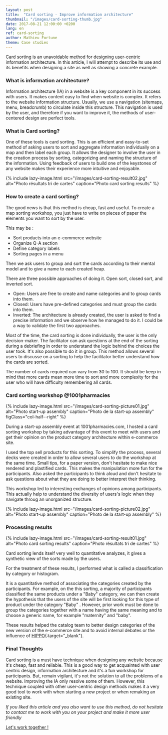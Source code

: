 ```yaml
---
layout: post
title:  "Card sorting - Improve information architecture"
thumbnail: "/images/card-sorting-thumb.jpg"
date: 2017-08-21 12:00:00 +0200
lang: en
ref: card-sorting
author: Mathieu Fortune
theme: Case studies
---
```


Card sorting is an unavoidable method for designing user-centric information architecture. In this article, I will attempt to describe its use and its benefits when designing a site as well as showing a concrete example.


### What is information architecture?

Information architecture (IA) in a website is a key component in its success with users. It makes content easy to find when website is complex.
It refers to the website information structure.
Usually, we use a navigation (sitemaps, menu, breadcrumb) to circulate inside this structure. This navigation is used by the user, and therefore if you want to improve it, the methods of user-centered design are perfect tools.


### What is Card sorting?

One of these tools is card sorting. This is an efficient and easy-to-set method of asking users to sort and aggregate information individually on a map and then label each group. It allows the designer to involve the user in the creation process by sorting, categorizing and naming the structure of the information. Using feedback of users to build one of the keystones of any website makes their experience more intuitive and enjoyable.

{% include lazy-image.html src="/images/card-sorting-result02.jpg" alt="Photo résultats tri de cartes" caption="Photo card sorting results" %}



### How to create a card sorting?

The good news is that this method is cheap, fast and useful.
To create a map sorting workshop, you just have to write on pieces of paper the elements you want to sort by the user.


This may be :

* Sort products into an e-commerce website
* Organize Q-A section
* Define category labels
* Sorting pages in a menu

Then we ask users to group and sort the cards according to their mental model and to give a name to each created heap.

There are three possible approaches of doing it. Open sort, closed sort, and inverted sort.

* Open: Users are free to create and name categories and to group cards into them.
* Closed: Users have pre-defined categories and must group the cards into them.
* Inverted: The architecture is already created, the user is asked to find a precise information and we observe how he managed to do it. I could be a way to validate the first two approaches.

Most of the time, the card sorting is done individually, the user is the only decision-maker. The facilitator can ask questions at the end of the sorting during a debriefing in order to understand the logic behind the choices the user took.
It's also possible to do it in group. This method allows several users to discusse on a sorting to help the facilitator better understand how the cards are sorted.

The number of cards required can vary from 30 to 100. It should be keep in mind that more cards mean more time to sort and more complexity for the user who will have difficulty remembering all cards.



### Card sorting workshop @1001pharmacies

{% include lazy-image.html src="/images/card-sorting-picture01.jpg" alt="Photo start-up assembly" caption="Photo de la start-up assembly" figClass="col-half--right" %}

During a start-up assembly event at 1001pharmacies.com, I hosted a card sorting workshop by taking advantage of this event to meet with users and get their opinion on the product category architecture within e-commerce site.

I used the top sell products for this sorting. To simplify the process, several decks were created in order to allow several users to do the workshop at the same time.
Small tips, for a paper version, don't hesitate to make nice rendered and plastified cards. This makes the manipulation more fun for the participants.
Also asked the participants to think aloud and don't hesitate to ask questions about what they are doing to better interpret their thinking.

This workshop led to interesting exchanges of opinions among participants. This actually help to understand the diversity of users's logic when they navigate throug an unorganized structure.

{% include lazy-image.html src="/images/card-sorting-picture02.jpg" alt="Photo start-up assembly" caption="Photo de la start-up assembly" %}



### Processing results

{% include lazy-image.html src="/images/card-sorting-result01.jpg" alt="Photo card sorting results" caption="Photo résultats tri de cartes" %}

Card sorting lends itself very well to quantitative analyzes, it gives a synthetic view of the sorts made by the users.

For the treatment of these results, I performed what is called a classification by category or histogram.

It is a quantitative method of associating the categories created by the participants. For example, on the this sorting, a majority of participants classified the same products under a "Baby" category, we can then create the hypothesis that the users of the site will be first looking for this type of product under the category "Baby" . However, prior work must be done to group the categories together with a name having the same meaning and to choose a generic name, for example "maternity" and "baby".

These results helped the catalog team to better design categories of the new version of the e-commerce site and to avoid internal debates or the influence of [HIPPO](http://www.askahippo.com/){:target="_blank"}.


### Final Thoughts

Card sorting is a must have technique when designing any website because it's cheap, fast and reliable. This is a good way to get acquainted with user centric design, information architecture and it's a fun workshop for participants. But, remain vigilant, it's not the solution to all the problems of a website. Improving the IA only resolve some of them. However, this technique coupled with other user-centric design methods makes it a very good tool to work with when starting a new project or when remaking an existing site.

_If you liked this article and you also want to use this method, do not hesitate to contact me to work with you on your project and make it more user friendly_


<div class="text-center">
  <a href="mailto:pro.mathieu.fortune@gmail.com?subject=Hey let's work together !&amp;body=Hi Mathieu, I was looking to hire someone like you for..." title="" class="btn--default btn--medium">Let's work together !</a>
</div>
